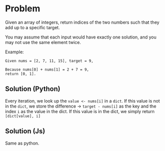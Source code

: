 # Problem

Given an array of integers, return indices of the two numbers such that they add up to a specific target.

You may assume that each input would have exactly one solution, and you may not use the same element twice.

Example:

```
Given nums = [2, 7, 11, 15], target = 9,

Because nums[0] + nums[1] = 2 + 7 = 9,
return [0, 1].
```

## Solution (Python)

Every iteration, we look up the `value <- nums[i]` in a `dict`. If this value is not in the `dict`, we store the difference -> `target - nums[i]` as the key and the index `i` as the value in the dict. If this value is in the dict, we simply return `[dict[value], i]`

## Solution (Js)

Same as python.